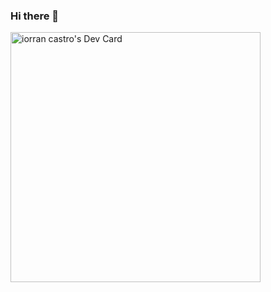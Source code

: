 ### Hi there 👋

<a href="https://app.daily.dev/superuser"><img src="https://api.daily.dev/devcards/dbf088815e9b4cef9ad5eedd11299f06.png?r=4z1" width="400" alt="iorran castro's Dev Card"/></a>

